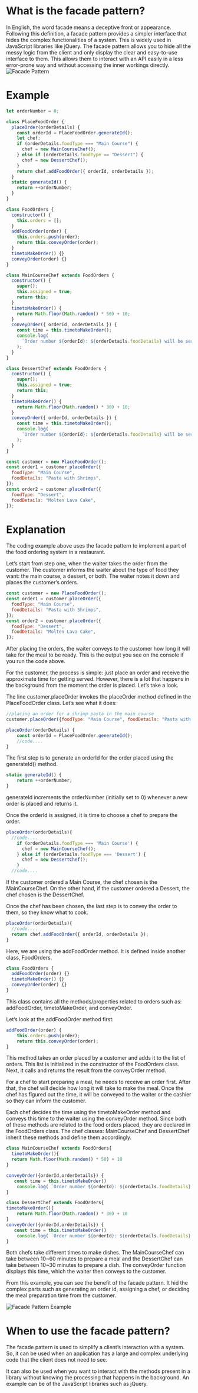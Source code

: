 # What is the facade pattern?

In English, the word facade means a deceptive front or appearance.
Following this definition, a facade pattern provides a simpler interface that hides the complex functionalities of a system.
This is widely used in JavaScript libraries like jQuery.
The facade pattern allows you to hide all the messy logic from the client and only display the clear and easy-to-use interface to them.
This allows them to interact with an API easily in a less error-prone way and without accessing the inner workings directly.
![Facade Pattern](1.png)

# Example

```javascript
let orderNumber = 0;

class PlaceFoodOrder {
  placeOrder(orderDetails) {
    const orderId = PlaceFoodOrder.generateId();
    let chef;
    if (orderDetails.foodType === "Main Course") {
      chef = new MainCourseChef();
    } else if (orderDetails.foodType == "Dessert") {
      chef = new DessertChef();
    }
    return chef.addFoodOrder({ orderId, orderDetails });
  }
  static generateId() {
    return ++orderNumber;
  }
}

class FoodOrders {
  constructor() {
    this.orders = [];
  }
  addFoodOrder(order) {
    this.orders.push(order);
    return this.conveyOrder(order);
  }
  timetoMakeOrder() {}
  conveyOrder(order) {}
}

class MainCourseChef extends FoodOrders {
  constructor() {
    super();
    this.assigned = true;
    return this;
  }
  timetoMakeOrder() {
    return Math.floor(Math.random() * 50) + 10;
  }
  conveyOrder({ orderId, orderDetails }) {
    const time = this.timetoMakeOrder();
    console.log(
      `Order number ${orderId}: ${orderDetails.foodDetails} will be served in ${time} minutes.`
    );
  }
}

class DessertChef extends FoodOrders {
  constructor() {
    super();
    this.assigned = true;
    return this;
  }
  timetoMakeOrder() {
    return Math.floor(Math.random() * 30) + 10;
  }
  conveyOrder({ orderId, orderDetails }) {
    const time = this.timetoMakeOrder();
    console.log(
      `Order number ${orderId}: ${orderDetails.foodDetails} will be served in ${time} minutes.`
    );
  }
}

const customer = new PlaceFoodOrder();
const order1 = customer.placeOrder({
  foodType: "Main Course",
  foodDetails: "Pasta with Shrimps",
});
const order2 = customer.placeOrder({
  foodType: "Dessert",
  foodDetails: "Molten Lava Cake",
});
```

# Explanation

The coding example above uses the facade pattern to implement a part of the food ordering system in a restaurant.

Let’s start from step one, when the waiter takes the order from the customer. The customer informs the waiter about the type of food they want: the main course, a dessert, or both. The waiter notes it down and places the customer’s orders.

```javascript
const customer = new PlaceFoodOrder();
const order1 = customer.placeOrder({
  foodType: "Main Course",
  foodDetails: "Pasta with Shrimps",
});
const order2 = customer.placeOrder({
  foodType: "Dessert",
  foodDetails: "Molten Lava Cake",
});
```

After placing the orders, the waiter conveys to the customer how long it will take for the meal to be ready. This is the output you see on the console if you run the code above.

For the customer, the process is simple: just place an order and receive the approximate time for getting served. However, there is a lot that happens in the background from the moment the order is placed. Let’s take a look.

The line customer.placeOrder invokes the placeOrder method defined in the PlaceFoodOrder class. Let’s see what it does:

```javascript
//placing an order for a shrimp pasta in the main course
customer.placeOrder({foodType: "Main Course", foodDetails: "Pasta with Shrimps"});

placeOrder(orderDetails) {
    const orderId = PlaceFoodOrder.generateId();
    //code....
}
```

The first step is to generate an orderId for the order placed using the generateId() method.

```javascript
static generateId() {
    return ++orderNumber;
}
```

generateId increments the orderNumber (initially set to 0) whenever a new order is placed and returns it.

Once the orderId is assigned, it is time to choose a chef to prepare the order.

```javascript
placeOrder(orderDetails){
  //code....
    if (orderDetails.foodType === 'Main Course') {
      chef = new MainCourseChef();
    } else if (orderDetails.foodType === 'Dessert') {
      chef = new DessertChef();
    }
  //code....
```

If the customer ordered a Main Course, the chef chosen is the MainCourseChef. On the other hand, if the customer ordered a Dessert, the chef chosen is the DessertChef.

Once the chef has been chosen, the last step is to convey the order to them, so they know what to cook.

```javascript
placeOrder(orderDetails){
  //code....
  return chef.addFoodOrder({ orderId, orderDetails });
}
```

Here, we are using the addFoodOrder method. It is defined inside another class, FoodOrders.

```javascript
class FoodOrders {
  addFoodOrder(order) {}
  timetoMakeOrder() {}
  conveyOrder(order) {}
}
```

This class contains all the methods/properties related to orders such as: addFoodOrder, timetoMakeOrder, and conveyOrder.

Let’s look at the addFoodOrder method first:

```javascript
addFoodOrder(order) {
    this.orders.push(order);
    return this.conveyOrder(order);
}
```

This method takes an order placed by a customer and adds it to the list of orders. This list is initialized in the constructor of the FoodOrders class. Next, it calls and returns the result from the conveyOrder method.

For a chef to start preparing a meal, he needs to receive an order first. After that, the chef will decide how long it will take to make the meal. Once the chef has figured out the time, it will be conveyed to the waiter or the cashier so they can inform the customer.

Each chef decides the time using the timetoMakeOrder method and conveys this time to the waiter using the conveyOrder method. Since both of these methods are related to the food orders placed, they are declared in the FoodOrders class. The chef classes: MainCourseChef and DessertChef inherit these methods and define them accordingly.

```javascript
class MainCourseChef extends FoodOrders{
  timetoMakeOrder(){
  return Math.floor(Math.random() * 50) + 10
}

conveyOrder({orderId,orderDetails}) {
   const time = this.timetoMakeOrder()
    console.log( `Order number ${orderId}: ${orderDetails.foodDetails} will be served in ${time} minutes.`);
}

class DessertChef extends FoodOrders{
timetoMakeOrder(){
    return Math.floor(Math.random() * 30) + 10
}
conveyOrder({orderId,orderDetails}) {
   const time = this.timetoMakeOrder()
    console.log( `Order number ${orderId}: ${orderDetails.foodDetails} will be served in ${time} minutes.`);
}
```

Both chefs take different times to make dishes. The MainCourseChef can take between 10~60 minutes to prepare a meal and the DessertChef can take between 10~30 minutes to prepare a dish. The conveyOrder function displays this time, which the waiter then conveys to the customer.

From this example, you can see the benefit of the facade pattern. It hid the complex parts such as generating an order id, assigning a chef, or deciding the meal preparation time from the customer.

![Facade Pattern Example](2.png)

# When to use the facade pattern?

The facade pattern is used to simplify a client’s interaction with a system. So, it can be used when an application has a large and complex underlying code that the client does not need to see.

It can also be used when you want to interact with the methods present in a library without knowing the processing that happens in the background. An example can be of the JavaScript libraries such as jQuery.
